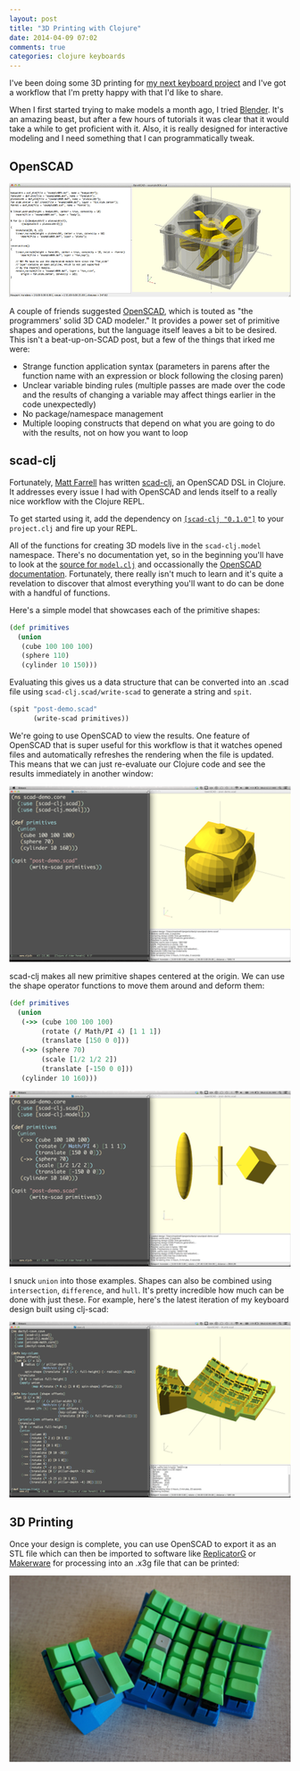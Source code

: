```yaml
---
layout: post
title: "3D Printing with Clojure"
date: 2014-04-09 07:02
comments: true
categories: clojure keyboards
---
```

I've been doing some 3D printing for [my next keyboard project](https://twitter.com/adereth/status/444145229109555200/photo/1) and I've got a workflow that I'm pretty happy with that I'd like to share.

When I first started trying to make models a month ago, I tried [Blender](http://www.blender.org/).  It's an amazing beast, but after a few hours of tutorials it was clear that it would take a while to get proficient with it.  Also, it is really designed for interactive modeling and I need something that I can programmatically tweak.

## OpenSCAD

![OpenSCAD Screenshot](/images/openscad.gif)

A couple of friends suggested [OpenSCAD](http://www.openscad.org/), which is touted as "the programmers' solid 3D CAD modeler."  It provides a power set of primitive shapes and operations, but the language itself leaves a bit to be desired.  This isn't a beat-up-on-SCAD post, but a few of the things that irked me were:

- Strange function application syntax (parameters in parens after the function name with an expression or block following the closing paren)
- Unclear variable binding rules (multiple passes are made over the code and the results of changing a variable may affect things earlier in the code unexpectedly)
- No package/namespace management
- Multiple looping constructs that depend on what you are going to do with the results, not on how you want to loop

## scad-clj
Fortunately, [Matt Farrell](https://github.com/farrellm) has written [scad-clj](https://github.com/farrellm/scad-clj), an OpenSCAD DSL in Clojure.  It addresses every issue I had with OpenSCAD and lends itself to a really nice workflow with the Clojure REPL.

To get started using it, add the dependency on [`[scad-clj "0.1.0"]`](https://clojars.org/scad-clj) to your `project.clj` and fire up your REPL.

All of the functions for creating 3D models live in the `scad-clj.model` namespace.  There's no documentation yet, so in the beginning you'll have to look at the [source for `model.clj`](https://github.com/farrellm/scad-clj/blob/master/src/scad_clj/model.clj) and occassionally the [OpenSCAD documentation](http://www.openscad.org/documentation.html).  Fortunately, there really isn't much to learn and it's quite a revelation to discover that almost everything you'll want to do can be done with a handful of functions.

Here's a simple model that showcases each of the primitive shapes:

```clojure
(def primitives
  (union
   (cube 100 100 100)
   (sphere 110)
   (cylinder 10 150)))
```

Evaluating this gives us a data structure that can be converted into an .scad file using `scad-clj.scad/write-scad` to generate a string and `spit`.

```clojure
(spit "post-demo.scad"
      (write-scad primitives))
```

We're going to use OpenSCAD to view the results.  One feature of OpenSCAD that is super useful for this workflow is that it watches opened files and automatically refreshes the rendering when the file is updated.  This means that we can just re-evaluate our Clojure code and see the results immediately in another window:

![Primitives Screenshot](/images/scad-primitives.png)

scad-clj makes all new primitive shapes centered at the origin.  We can use the shape operator functions to move them around and deform them:

```clojure
(def primitives
  (union
   (->> (cube 100 100 100)
        (rotate (/ Math/PI 4) [1 1 1])
        (translate [150 0 0]))
   (->> (sphere 70)
        (scale [1/2 1/2 2])
        (translate [-150 0 0]))
   (cylinder 10 160)))
```

![Operator Screenshot](/images/scad-operators.png)

I snuck `union` into those examples.  Shapes can also be combined using `intersection`, `difference`, and `hull`.  It's pretty incredible how much can be done with just these.  For example, here's the latest iteration of my keyboard design built using clj-scad:

![Keyboard](/images/scad-keyboard.png)

## 3D Printing

Once your design is complete, you can use OpenSCAD to export it as an STL file which can then be imported to software like [ReplicatorG](http://replicat.org/) or [Makerware](https://www.makerbot.com/makerware/) for processing into an .x3g file that can be printed:

![Keyboard](/images/printed.JPG)
